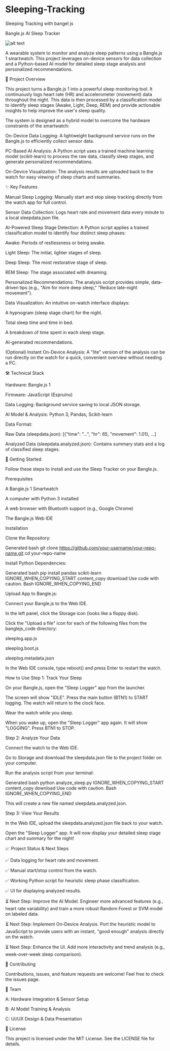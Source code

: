 # Sleeping-Tracking
Sleeping Tracking with bangel js

Bangle.js AI Sleep Tracker

![alt text](https://via.placeholder.com/800x250.png?text=AI+Sleep+Tracker+for+Bangle.js)

A wearable system to monitor and analyze sleep patterns using a Bangle.js 1 smartwatch. This project leverages on-device sensors for data collection and a Python-based AI model for detailed sleep stage analysis and personalized recommendations.

🧠 Project Overview

This project turns a Bangle.js 1 into a powerful sleep monitoring tool. It continuously logs heart rate (HR) and accelerometer (movement) data throughout the night. This data is then processed by a classification model to identify sleep stages (Awake, Light, Deep, REM) and provide actionable insights to help improve the user's sleep quality.

The system is designed as a hybrid model to overcome the hardware constraints of the smartwatch:

On-Device Data Logging: A lightweight background service runs on the Bangle.js to efficiently collect sensor data.

PC-Based AI Analysis: A Python script uses a trained machine learning model (scikit-learn) to process the raw data, classify sleep stages, and generate personalized recommendations.

On-Device Visualization: The analysis results are uploaded back to the watch for easy viewing of sleep charts and summaries.

✨ Key Features

Manual Sleep Logging: Manually start and stop sleep tracking directly from the watch app for full control.

Sensor Data Collection: Logs heart rate and movement data every minute to a local sleepdata.json file.

AI-Powered Sleep Stage Detection: A Python script applies a trained classification model to identify four distinct sleep phases:

Awake: Periods of restlessness or being awake.

Light Sleep: The initial, lighter stages of sleep.

Deep Sleep: The most restorative stage of sleep.

REM Sleep: The stage associated with dreaming.

Personalized Recommendations: The analysis script provides simple, data-driven tips (e.g., "Aim for more deep sleep," "Reduce late-night movement").

Data Visualization: An intuitive on-watch interface displays:

A hypnogram (sleep stage chart) for the night.

Total sleep time and time in bed.

A breakdown of time spent in each sleep stage.

AI-generated recommendations.

(Optional) Instant On-Device Analysis: A "lite" version of the analysis can be run directly on the watch for a quick, convenient overview without needing a PC.

🛠️ Technical Stack

Hardware: Bangle.js 1

Firmware: JavaScript (Espruino)

Data Logging: Background service saving to local JSON storage.

AI Model & Analysis: Python 3, Pandas, Scikit-learn

Data Format:

Raw Data (sleepdata.json): [{"time": "...", "hr": 65, "movement": 1.01}, ...]

Analyzed Data (sleepdata.analyzed.json): Contains summary stats and a log of classified sleep stages.

🚀 Getting Started

Follow these steps to install and use the Sleep Tracker on your Bangle.js.

Prerequisites

A Bangle.js 1 Smartwatch

A computer with Python 3 installed

A web browser with Bluetooth support (e.g., Google Chrome)

The Bangle.js Web IDE

Installation

Clone the Repository:

Generated bash
git clone https://github.com/your-username/your-repo-name.git
cd your-repo-name


Install Python Dependencies:

Generated bash
pip install pandas scikit-learn
IGNORE_WHEN_COPYING_START
content_copy
download
Use code with caution.
Bash
IGNORE_WHEN_COPYING_END

Upload App to Bangle.js:

Connect your Bangle.js to the Web IDE.

In the left panel, click the Storage icon (looks like a floppy disk).

Click the "Upload a file" icon for each of the following files from the banglejs_code directory:

sleeplog.app.js

sleeplog.boot.js

sleeplog.metadata.json

In the Web IDE console, type reboot() and press Enter to restart the watch.

How to Use
Step 1: Track Your Sleep

On your Bangle.js, open the "Sleep Logger" app from the launcher.

The screen will show "IDLE". Press the main button (BTN1) to START logging. The watch will return to the clock face.

Wear the watch while you sleep.

When you wake up, open the "Sleep Logger" app again. It will show "LOGGING". Press BTN1 to STOP.

Step 2: Analyze Your Data

Connect the watch to the Web IDE.

Go to Storage and download the sleepdata.json file to the project folder on your computer.

Run the analysis script from your terminal:

Generated bash
python analyze_sleep.py
IGNORE_WHEN_COPYING_START
content_copy
download
Use code with caution.
Bash
IGNORE_WHEN_COPYING_END

This will create a new file named sleepdata.analyzed.json.

Step 3: View Your Results

In the Web IDE, upload the sleepdata.analyzed.json file back to your watch.

Open the "Sleep Logger" app. It will now display your detailed sleep stage chart and summary for the night!

📈 Project Status & Next Steps

✅ Data logging for heart rate and movement.

✅ Manual start/stop control from the watch.

✅ Working Python script for heuristic sleep phase classification.

✅ UI for displaying analyzed results.

⏳ Next Step: Improve the AI Model. Engineer more advanced features (e.g., heart rate variability) and train a more robust Random Forest or SVM model on labeled data.

⏳ Next Step: Implement On-Device Analysis. Port the heuristic model to JavaScript to provide users with an instant, "good enough" analysis directly on the watch.

⏳ Next Step: Enhance the UI. Add more interactivity and trend analysis (e.g., week-over-week sleep comparison).

🤝 Contributing

Contributions, issues, and feature requests are welcome! Feel free to check the issues page.

👥 Team

A: Hardware Integration & Sensor Setup

B: AI Model Training & Analysis

C: UI/UX Design & Data Presentation

📄 License

This project is licensed under the MIT License. See the LICENSE file for details.
